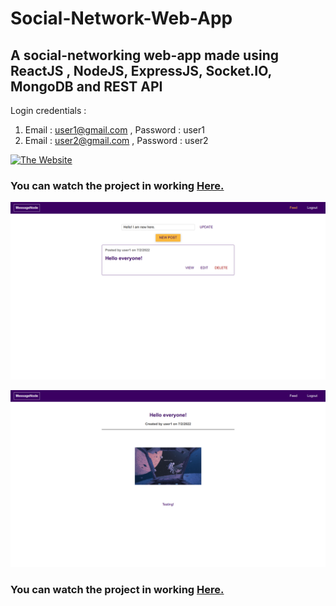 # Social-Network-Web-App

## A social-networking web-app made using ReactJS , NodeJS, ExpressJS, Socket.IO, MongoDB and REST API


Login credentials :

1. Email : user1@gmail.com , Password : user1
2. Email : user2@gmail.com , Password : user2

[![The Website](public/thumbnail.png)][youtube]

### You can watch the project in working **[Here.][youtube]**<br>

[youtube]: https://youtu.be/CSiiK-mMusM


[![The Website](images/thumbnail1.png)][youtube]

[![The Website](images/thumbnail2.png)][youtube]

### You can watch the project in working **[Here.][youtube]**<br>

[youtube]: https://youtu.be/K8QxEOz-Jtw
